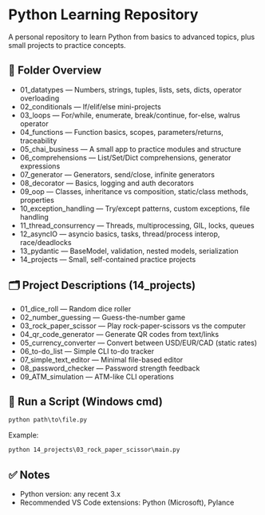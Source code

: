 # Python Learning Repository

A personal repository to learn Python from basics to advanced topics, plus small projects to practice concepts.

## 📂 Folder Overview

- 01_datatypes — Numbers, strings, tuples, lists, sets, dicts, operator overloading
- 02_conditionals — If/elif/else mini-projects
- 03_loops — For/while, enumerate, break/continue, for-else, walrus operator
- 04_functions — Function basics, scopes, parameters/returns, traceability
- 05_chai_business — A small app to practice modules and structure
- 06_comprehensions — List/Set/Dict comprehensions, generator expressions
- 07_generator — Generators, send/close, infinite generators
- 08_decorator — Basics, logging and auth decorators
- 09_oop — Classes, inheritance vs composition, static/class methods, properties
- 10_exception_handling — Try/except patterns, custom exceptions, file handling
- 11_thread_consurrency — Threads, multiprocessing, GIL, locks, queues
- 12_asyncIO — asyncio basics, tasks, thread/process interop, race/deadlocks
- 13_pydantic — BaseModel, validation, nested models, serialization
- 14_projects — Small, self-contained practice projects

## 🗂 Project Descriptions (14_projects)

- 01_dice_roll — Random dice roller
- 02_number_guessing — Guess-the-number game
- 03_rock_paper_scissor — Play rock-paper-scissors vs the computer
- 04_qr_code_generator — Generate QR codes from text/links
- 05_currency_converter — Convert between USD/EUR/CAD (static rates)
- 06_to-do_list — Simple CLI to-do tracker
- 07_simple_text_editor — Minimal file-based editor
- 08_password_checker — Password strength feedback
- 09_ATM_simulation — ATM-like CLI operations

## 🚀 Run a Script (Windows cmd)

```cmd
python path\to\file.py
```

Example:

```cmd
python 14_projects\03_rock_paper_scissor\main.py
```

## ✅ Notes

- Python version: any recent 3.x
- Recommended VS Code extensions: Python (Microsoft), Pylance
